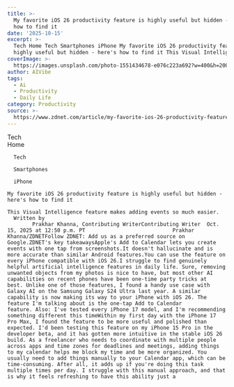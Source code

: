 ```yaml
---
title: >-
  My favorite iOS 26 productivity feature is highly useful but hidden - here's
  how to find it
date: '2025-10-15'
excerpt: >-
  Tech Home Tech Smartphones iPhone My favorite iOS 26 productivity feature is
  highly useful but hidden - here's how to find it This Visual Intelligence...
coverImage: >-
  https://images.unsplash.com/photo-1551434678-e076c223a692?w=400&h=200&fit=crop&auto=format
author: AIVibe
tags:
  - Ai
  - Productivity
  - Daily Life
category: Productivity
source: >-
  https://www.zdnet.com/article/my-favorite-ios-26-productivity-feature-is-highly-useful-but-hidden-heres-how-to-find-it/
---
```

Tech      
      Home
    
      Tech
    
      Smartphones
    
      iPhone
       
    My favorite iOS 26 productivity feature is highly useful but hidden - here's how to find it
     
    This Visual Intelligence feature makes adding events so much easier.
      Written by 
            Prakhar Khanna, Contributing WriterContributing Writer  Oct. 15, 2025 at 12:50 p.m. PT                            Prakhar Khanna/ZDNETFollow ZDNET: Add us as a preferred source on Google.ZDNET's key takeawaysApple's Add to Calendar lets you create events with one tap from screenshots.It doesn't hallucinate and is more accurate than similar Android features.You can use the feature on every iPhone compatible with iOS 26.I struggle to find genuinely helpful artificial intelligence features in daily life. Sure, removing unwanted objects from my photos is nice to have, but most other AI capabilities on recent phones have been one-time party tricks at best. Unlike one of those features, I found a handy use case with Galaxy AI on the Samsung Galaxy S24 Ultra last year. A similar capability is now making its way to your iPhone with iOS 26. The feature I'm talking about is the one-tap Add to Calendar feature. Also: I've tested every iPhone 17 model, and I'm recommending something different this timeWithin my first day with the iPhone 17 Pro Max, I found the feature to be more useful and polished than expected. I'd been testing this feature on my iPhone 15 Pro in the developer beta, and it has gotten more intuitive in the stable iOS 26 build. As a freelancer who needs to coordinate with multiple people across apps and time zones for deadlines and meetings, adding things to my calendar helps me block my time and be more organized. You usually need to add things manually to your Calendar app, which can be time-consuming. After all, it adds up if you're doing this task multiple times per day. I struggle with this manual approach, and that is why it feels refreshing to have this ability just a
